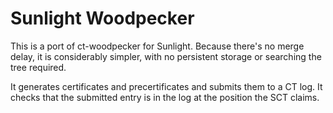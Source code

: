 # Sunlight Woodpecker

This is a port of ct-woodpecker for Sunlight. Because there's no merge delay, it is considerably simpler, with no
persistent storage or searching the tree required.

It generates certificates and precertificates and submits them to a CT log. It checks that the submitted entry is in the
log at the position the SCT claims.
